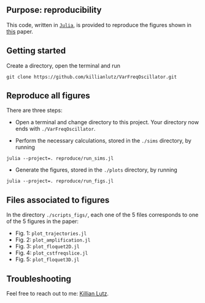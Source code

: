 ## Purpose: reproducibility
This code, written in [`Julia`](https://julialang.org/), is provided to reproduce the figures shown in [this]() paper.

## Getting started 
Create a directory, open the terminal and run
```
git clone https://github.com/killianlutz/VarFreqOscillator.git
```

## Reproduce all figures
There are three steps:

- Open a terminal and change directory to this project. Your directory now ends with `./VarFreqOscillator`.

- Perform the necessary calculations, stored in the `./sims` directory, by running
```
julia --project=. reproduce/run_sims.jl
```

- Generate the figures, stored in the `./plots` directory, by running
```
julia --project=. reproduce/run_figs.jl
```

## Files associated to figures
In the directory `./scripts_figs/`, each one of the 5 files corresponds to one of the 5 figures in the paper:
- Fig. 1: `plot_trajectories.jl`
- Fig. 2: `plot_amplification.jl`
- Fig. 3: `plot_floquet2D.jl`
- Fig. 4: `plot_cstfreqslice.jl`
- Fig. 5: `plot_floquet3D.jl`

## Troubleshooting
Feel free to reach out to me: [Killian Lutz](https://killianlutz.github.io/).